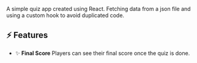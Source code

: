 A simple quiz app created using React. Fetching data from a json file and using
a custom hook to avoid duplicated code.

## ⚡️ Features

- ✨ **Final Score** Players can see their final score once the quiz is done.
